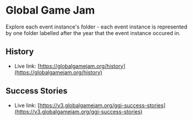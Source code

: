 # Global Game Jam

Explore each event instance's folder - each event instance is represented by one folder labelled after the year that the event instance occured in.

## History

- Live link: [https://globalgamejam.org/history](https://globalgamejam.org/history) 

## Success Stories

- Live link: [https://v3.globalgamejam.org/ggj-success-stories](https://v3.globalgamejam.org/ggj-success-stories)